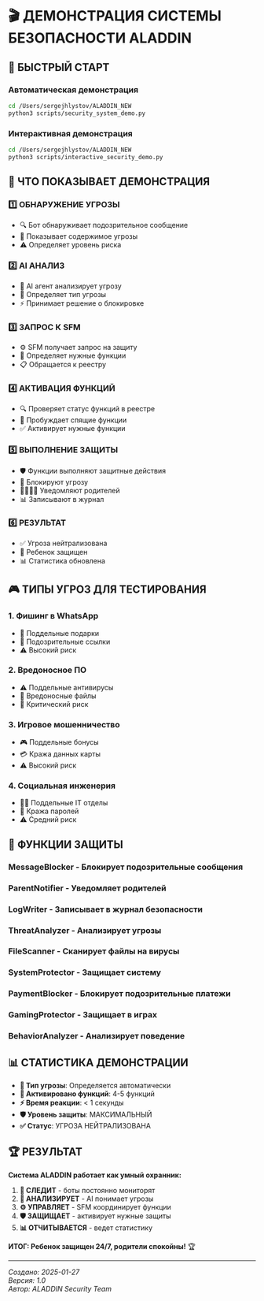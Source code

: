 # 🎬 ДЕМОНСТРАЦИЯ СИСТЕМЫ БЕЗОПАСНОСТИ ALADDIN

## 🚀 БЫСТРЫЙ СТАРТ

### Автоматическая демонстрация
```bash
cd /Users/sergejhlystov/ALADDIN_NEW
python3 scripts/security_system_demo.py
```

### Интерактивная демонстрация
```bash
cd /Users/sergejhlystov/ALADDIN_NEW
python3 scripts/interactive_security_demo.py
```

## 🎯 ЧТО ПОКАЗЫВАЕТ ДЕМОНСТРАЦИЯ

### 1️⃣ **ОБНАРУЖЕНИЕ УГРОЗЫ**
- 🔍 Бот обнаруживает подозрительное сообщение
- 📱 Показывает содержимое угрозы
- ⚠️ Определяет уровень риска

### 2️⃣ **AI АНАЛИЗ**
- 🤖 AI агент анализирует угрозу
- 🧠 Определяет тип угрозы
- ⚡ Принимает решение о блокировке

### 3️⃣ **ЗАПРОС К SFM**
- ⚙️ SFM получает запрос на защиту
- 🎯 Определяет нужные функции
- 📋 Обращается к реестру

### 4️⃣ **АКТИВАЦИЯ ФУНКЦИЙ**
- 🔍 Проверяет статус функций в реестре
- 🔄 Пробуждает спящие функции
- ✅ Активирует нужные функции

### 5️⃣ **ВЫПОЛНЕНИЕ ЗАЩИТЫ**
- 🛡️ Функции выполняют защитные действия
- 🔧 Блокируют угрозу
- 👨‍👩‍👧‍👦 Уведомляют родителей
- 📊 Записывают в журнал

### 6️⃣ **РЕЗУЛЬТАТ**
- ✅ Угроза нейтрализована
- 👶 Ребенок защищен
- 📊 Статистика обновлена

## 🎮 ТИПЫ УГРОЗ ДЛЯ ТЕСТИРОВАНИЯ

### 1. **Фишинг в WhatsApp**
- 🎁 Поддельные подарки
- 🔗 Подозрительные ссылки
- ⚠️ Высокий риск

### 2. **Вредоносное ПО**
- ⚠️ Поддельные антивирусы
- 💾 Вредоносные файлы
- 🚨 Критический риск

### 3. **Игровое мошенничество**
- 🎮 Поддельные бонусы
- 💳 Кража данных карты
- ⚠️ Высокий риск

### 4. **Социальная инженерия**
- 👨‍💼 Поддельные IT отделы
- 🔐 Кража паролей
- ⚠️ Средний риск

## 🔧 ФУНКЦИИ ЗАЩИТЫ

### **MessageBlocker** - Блокирует подозрительные сообщения
### **ParentNotifier** - Уведомляет родителей
### **LogWriter** - Записывает в журнал безопасности
### **ThreatAnalyzer** - Анализирует угрозы
### **FileScanner** - Сканирует файлы на вирусы
### **SystemProtector** - Защищает систему
### **PaymentBlocker** - Блокирует подозрительные платежи
### **GamingProtector** - Защищает в играх
### **BehaviorAnalyzer** - Анализирует поведение

## 📊 СТАТИСТИКА ДЕМОНСТРАЦИИ

- **🎯 Тип угрозы**: Определяется автоматически
- **🔧 Активировано функций**: 4-5 функций
- **⚡ Время реакции**: < 1 секунды
- **🛡️ Уровень защиты**: МАКСИМАЛЬНЫЙ
- **✅ Статус**: УГРОЗА НЕЙТРАЛИЗОВАНА

## 🏆 РЕЗУЛЬТАТ

**Система ALADDIN работает как умный охранник:**
1. **👀 СЛЕДИТ** - боты постоянно мониторят
2. **🧠 АНАЛИЗИРУЕТ** - AI понимает угрозы
3. **⚙️ УПРАВЛЯЕТ** - SFM координирует функции
4. **🛡️ ЗАЩИЩАЕТ** - активирует нужные защиты
5. **📊 ОТЧИТЫВАЕТСЯ** - ведет статистику

**ИТОГ: Ребенок защищен 24/7, родители спокойны!** 🏆

---

*Создано: 2025-01-27*  
*Версия: 1.0*  
*Автор: ALADDIN Security Team*